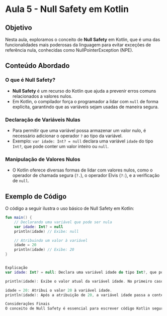 # Aula 5 - Null Safety em Kotlin

## Objetivo

Nesta aula, exploramos o conceito de **Null Safety** em Kotlin, que é uma das funcionalidades mais poderosas da linguagem para evitar exceções de referência nula, conhecidas como NullPointerException (NPE).

## Conteúdo Abordado

### O que é Null Safety?

- **Null Safety** é um recurso do Kotlin que ajuda a prevenir erros comuns relacionados a valores nulos.
- Em Kotlin, o compilador força o programador a lidar com `null` de forma explícita, garantindo que as variáveis sejam usadas de maneira segura.

### Declaração de Variáveis Nulas

- Para permitir que uma variável possa armazenar um valor nulo, é necessário adicionar o operador `?` ao tipo da variável.
- Exemplo: `var idade: Int? = null` declara uma variável `idade` do tipo `Int?`, que pode conter um valor inteiro ou `null`.

### Manipulação de Valores Nulos

- O Kotlin oferece diversas formas de lidar com valores nulos, como o operador de chamada segura (`?.`), o operador Elvis (`?:`), e a verificação de `null`.

## Exemplo de Código

O código a seguir ilustra o uso básico de Null Safety em Kotlin:

```kotlin
fun main() {
    // Declarando uma variável que pode ser nula
    var idade: Int? = null
    println(idade) // Exibe: null

    // Atribuindo um valor à variável
    idade = 20
    println(idade) // Exibe: 20
}


Explicação
var idade: Int? = null: Declara uma variável idade do tipo Int?, que pode ser nula.

println(idade): Exibe o valor atual da variável idade. No primeiro caso, como idade foi inicializada com null, null é impresso.

idade = 20: Atribui o valor 20 à variável idade.
println(idade): Após a atribuição de 20, a variável idade passa a conter esse valor e é exibido no console.

Considerações Finais
O conceito de Null Safety é essencial para escrever código Kotlin seguro e livre de erros relacionados a referências nulas. Aproveitar os recursos oferecidos pela linguagem para lidar com nulidade ajuda a evitar uma das causas mais comuns de falhas em aplicações, melhorando a robustez e a confiabilidade do seu código.